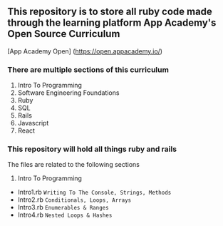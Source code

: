 ## This repository is to store all ruby code made through the learning platform App Academy's Open Source Curriculum
[App Academy Open] (https://open.appacademy.io/)
### There are multiple sections of this curriculum
1. Intro To Programming
2. Software Engineering Foundations
3. Ruby
4. SQL
5. Rails
6. Javascript
7. React

### This repository will hold all things ruby and rails
The files are related to the following sections 
1. Intro To Programming 
- Intro1.rb `Writing To The Console, Strings, Methods`
- Intro2.rb `Conditionals, Loops, Arrays`
- Intro3.rb `Enumerables & Ranges`
- Intro4.rb `Nested Loops & Hashes`